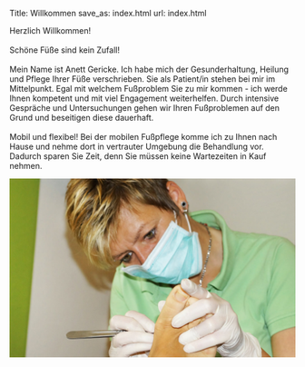 Title: Willkommen 
save_as: index.html
url: index.html

<div class="pure-u-1 pure-u-md-1-3">
</div>
<div class="pure-u-1 pure-u-md-1-3">
Herzlich Willkommen!
<br/>
<br/>
Schöne Füße sind kein Zufall!
<br/>
<br/>
Mein Name ist Anett Gericke.
Ich habe mich der Gesunderhaltung, Heilung und Pflege Ihrer Füße verschrieben. Sie als Patient/in stehen bei mir im Mittelpunkt. Egal mit welchem Fußproblem Sie zu mir kommen - ich werde Ihnen kompetent und mit viel Engagement weiterhelfen. Durch intensive Gespräche und Untersuchungen gehen wir Ihren Fußproblemen auf den Grund und beseitigen diese dauerhaft.
<br/>
<br/>
Mobil und flexibel!
Bei der mobilen Fußpflege komme ich zu Ihnen nach Hause und nehme dort in vertrauter Umgebung die Behandlung vor. Dadurch sparen Sie Zeit, denn Sie müssen keine Wartezeiten in Kauf nehmen.
</div>
<div class="pure-u-1 pure-u-md-1-3">
</div>

![Fuss](/images/1.jpg)

